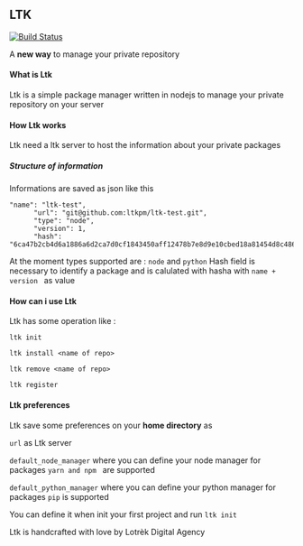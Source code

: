 ## LTK    
[![Build Status](https://travis-ci.org/ltkpm/ltk-client.svg?branch=master)](https://travis-ci.org/ltkpm/ltk-client)

A **new way** to manage your private repository 

#### What is Ltk
Ltk is a simple package manager written in nodejs to manage your private repository on your server


#### How Ltk works
Ltk need a ltk server to host the information about your private packages

##### Structure of information

Informations are saved as json like this
```
"name": "ltk-test",
      "url": "git@github.com:ltkpm/ltk-test.git",
      "type": "node",
      "version": 1,
      "hash": "6ca47b2cb4d6a1886a6d2ca7d0cf1843450aff12478b7e8d9e10cbed18a81454d8c486c6aff6830428a16bfcd569628d9727924a03d5de8f2a8c632b87830e74"
```

At the moment types supported are : ```node``` and ```python```
Hash field is necessary to identify a package and is calulated with hasha with ```name + version ``` as value

#### How can i use Ltk

Ltk has some operation like :

```ltk init```

```ltk install <name of repo>```

```ltk remove <name of repo>```

```ltk register```

#### Ltk preferences 

Ltk save some preferences on your **home directory** as

```url``` as Ltk server

```default_node_manager``` where you can define your node manager for packages ```yarn and npm ``` are supported

```default_python_manager``` where you can define your python manager for packages ```pip``` is supported

You can define it when init your first project and run ```ltk init```

Ltk is handcrafted with love by Lotrèk Digital Agency